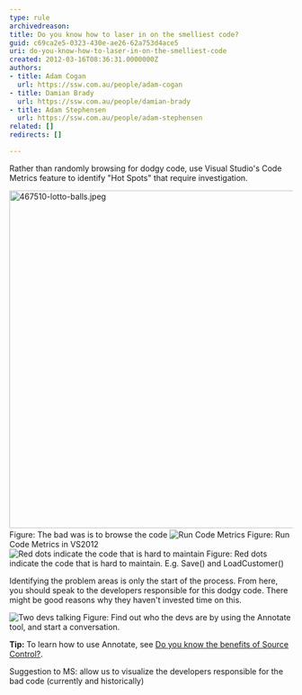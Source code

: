 ```yaml
---
type: rule
archivedreason: 
title: Do you know how to laser in on the smelliest code?
guid: c69ca2e5-0323-430e-ae26-62a753d4ace5
uri: do-you-know-how-to-laser-in-on-the-smelliest-code
created: 2012-03-16T08:36:31.0000000Z
authors:
- title: Adam Cogan
  url: https://ssw.com.au/people/adam-cogan
- title: Damian Brady
  url: https://ssw.com.au/people/damian-brady
- title: Adam Stephensen
  url: https://ssw.com.au/people/adam-stephensen
related: []
redirects: []

---
```



<p>Rather than randomly browsing for dodgy code, use Visual Studio's Code Metrics feature to identify &quot;Hot Spots&quot; that require investigation.</p>
<img class="ms-rteCustom-ImageArea" alt="467510-lotto-balls.jpeg" src="/PublishingImages/lotto-balls.jpeg" style="width&#58;600px;" />
<span class="ssw-rteStyle-FigureBad">​Figure&#58; The bad was is to browse the code</span>
<img class="ms-rteCustom-ImageArea" src="/PublishingImages/VS%2011%20Code%20Metrics.png" alt="Run Code Metrics" />
<span class="ssw-rteStyle-FigureNormal">Figure&#58; Run Code Metrics&#160;in VS2012</span>
<img class="ms-rteCustom-ImageArea" src="/PublishingImages/CodeMetrics_3.png" alt="Red dots indicate the code that is hard to maintain" />
<span class="ssw-rteStyle-FigureNormal">Figure&#58; Red dots indicate the code that is hard to maintain. E.g. Save() and LoadCustomer()</span>
<p>Identifying the problem areas is only the start of the process. From here, you should speak to the developers responsible for this dodgy code. There might be good reasons why they haven't invested time on this.</p>
<img class="ms-rteCustom-ImageArea" src="/PublishingImages/two-devs-talking.jpg" alt="Two devs talking" />
<span class="ssw-rteStyle-FigureNormal">Figure&#58; Find out who&#160;the devs are&#160;by using the Annotate tool, and start a conversation.</span>
<p><strong>Tip&#58;</strong> To learn how to use Annotate, see <a href="http&#58;//www.ssw.com.au/ssw/Standards/Rules/RulesToBetterSourceControlwithTFS.aspx#UsingSourceControl">Do you know the benefits of Source Control?</a>.</p>
<div class="ssw-rteStyle-GreyBox"><p>Suggestion to MS&#58; allow us to visualize the developers responsible for the bad code (currently and historically)</p></div>

<br><excerpt class='endintro'></excerpt><br>



